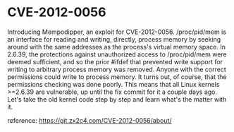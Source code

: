 # CVE-2012-0056

Introducing Mempodipper, an exploit for CVE-2012-0056. /proc/pid/mem is an interface for reading and writing, directly, process memory by seeking around with the same addresses as the process's virtual memory space. In 2.6.39, the protections against unauthorized access to /proc/pid/mem were deemed sufficient, and so the prior #ifdef that prevented write support for writing to arbitrary process memory was removed. Anyone with the correct permissions could write to process memory. It
turns out, of course, that the permissions checking was done poorly. This means that all Linux kernels >=2.6.39 are vulnerable, up until the fix commit for it a couple days ago. Let's take the old kernel code step by step and learn what's the matter with it.

reference: https://git.zx2c4.com/CVE-2012-0056/about/




